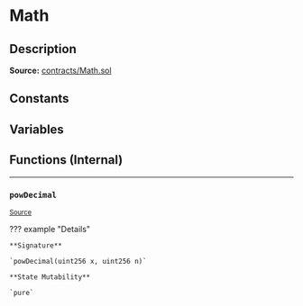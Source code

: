 # Math

## Description


**Source:** [contracts/Math.sol](https://github.com/Synthetixio/synthetix/tree/develop/contracts/Math.sol)

## Constants

## Variables

## Functions (Internal)


---
### `powDecimal`

<sub>[Source](https://github.com/Synthetixio/synthetix/tree/develop/contracts/Math.sol#L18)</sub>

??? example "Details"

    **Signature**

    `powDecimal(uint256 x, uint256 n)`

    **State Mutability**

    `pure`


